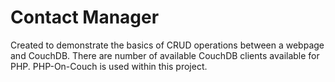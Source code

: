 # Contact Manager

Created to demonstrate the basics of CRUD operations between a webpage and CouchDB. There are number of available CouchDB clients available for PHP. PHP-On-Couch is used within this project.